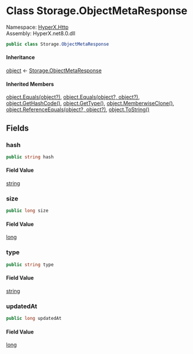 # <a id="HyperX_Http_Storage_ObjectMetaResponse"></a> Class Storage.ObjectMetaResponse

Namespace: [HyperX.Http](HyperX.Http.md)  
Assembly: HyperX.net8.0.dll  

```csharp
public class Storage.ObjectMetaResponse
```

#### Inheritance

[object](https://learn.microsoft.com/dotnet/api/system.object) ← 
[Storage.ObjectMetaResponse](HyperX.Http.Storage.ObjectMetaResponse.md)

#### Inherited Members

[object.Equals\(object?\)](https://learn.microsoft.com/dotnet/api/system.object.equals\#system\-object\-equals\(system\-object\)), 
[object.Equals\(object?, object?\)](https://learn.microsoft.com/dotnet/api/system.object.equals\#system\-object\-equals\(system\-object\-system\-object\)), 
[object.GetHashCode\(\)](https://learn.microsoft.com/dotnet/api/system.object.gethashcode), 
[object.GetType\(\)](https://learn.microsoft.com/dotnet/api/system.object.gettype), 
[object.MemberwiseClone\(\)](https://learn.microsoft.com/dotnet/api/system.object.memberwiseclone), 
[object.ReferenceEquals\(object?, object?\)](https://learn.microsoft.com/dotnet/api/system.object.referenceequals), 
[object.ToString\(\)](https://learn.microsoft.com/dotnet/api/system.object.tostring)

## Fields

### <a id="HyperX_Http_Storage_ObjectMetaResponse_hash"></a> hash

```csharp
public string hash
```

#### Field Value

 [string](https://learn.microsoft.com/dotnet/api/system.string)

### <a id="HyperX_Http_Storage_ObjectMetaResponse_size"></a> size

```csharp
public long size
```

#### Field Value

 [long](https://learn.microsoft.com/dotnet/api/system.int64)

### <a id="HyperX_Http_Storage_ObjectMetaResponse_type"></a> type

```csharp
public string type
```

#### Field Value

 [string](https://learn.microsoft.com/dotnet/api/system.string)

### <a id="HyperX_Http_Storage_ObjectMetaResponse_updatedAt"></a> updatedAt

```csharp
public long updatedAt
```

#### Field Value

 [long](https://learn.microsoft.com/dotnet/api/system.int64)

